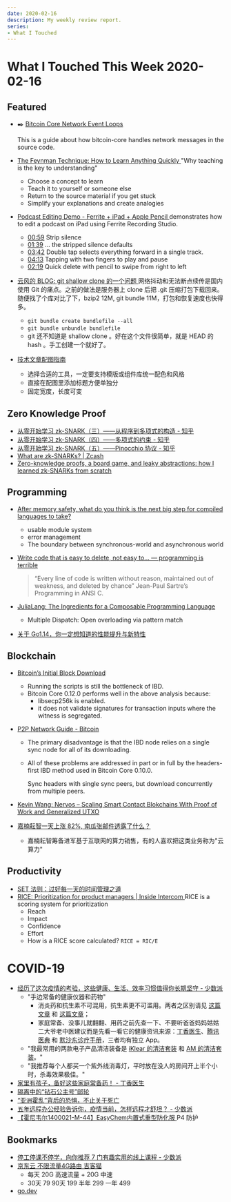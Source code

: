 ```yaml
---
date: 2020-02-16
description: My weekly review report.
series:
- What I Touched
---
```


# What I Touched This Week 2020-02-16


## Featured

-   ✒️ [Bitcoin Core Network Event Loops](ia-writer://open?path=/Locations/iCloud/§%20Blog/Posts/Posts%20-%202020/2002%20-%20Bitcoin%20Core%20Network%20Event%20Loops/♯%20Bitcoin%20Core%20Network%20Event%20Loops.md)

    This is a guide about how bitcoin-core handles network messages in the source code.


-   [The Feynman Technique: How to Learn Anything Quickly ](https://doist.com/blog/feynman-technique/)
    "Why teaching is the key to understanding"

    - Choose a concept to learn
    - Teach it to yourself or someone else
    - Return to the source material if you get stuck
    - Simplify your explanations and create analogies

-   [Podcast Editing Demo - Ferrite + iPad + Apple Pencil ](https://www.youtube.com/watch?v=675gW3a0IAc)
    demonstrates how to edit a podcast on iPad using Ferrite Recording Studio.
    -   [00:59](https://youtu.be/675gW3a0IAc?t=59) Strip silence
    -   [01:39](https://youtu.be/675gW3a0IAc?t=99) ... the stripped silence defaults
    -   [03:42](https://youtu.be/675gW3a0IAc?t=222) Double tap selects everything forward in a single track.
    -   [04:13](https://youtu.be/675gW3a0IAc?t=253) Tapping with two fingers to play and pause
    -   [02:19](https://youtu.be/675gW3a0IAc?t=139) Quick delete with pencil to swipe from right to left

-   [云风的 BLOG: git shallow clone 的一个问题 ](https://blog.codingnow.com/2020/02/git_clone_from_shallow_bundle.html)
    网络抖动和无法断点续传是国内使用 Git 的痛点。之前的做法是服务器上 clone 后把 .git 压缩打包下载回来。随便找了个库对比了下，bzip2 12M, git bundle 11M，打包和恢复速度也快得多。
    -   `git bundle create bundlefile --all`
    -   `git bundle unbundle bundlefile`
    -   git 还不知道是 shallow clone 。好在这个文件很简单，就是 HEAD 的 hash 。手工创建一个就好了。

-   [技术文章配图指南](https://draveness.me/sketch-and-sketch)
    * 选择合适的工具，一定要支持模版或组件库统一配色和风格
    * 直接在配图里添加标题方便单独分
    * 固定宽度，长度可变

## Zero Knowledge Proof

-   [从零开始学习 zk-SNARK（三）——从程序到多项式的构造 - 知乎](https://zhuanlan.zhihu.com/p/102090192)
-   [从零开始学习 zk-SNARK（四）——多项式的约束 - 知乎](https://zhuanlan.zhihu.com/p/103167410)
-   [从零开始学习 zk-SNARK（五）——Pinocchio 协议 - 知乎](https://zhuanlan.zhihu.com/p/103530121)
-   [What are zk-SNARKs? | Zcash](https://z.cash/technology/zksnarks/)
-   [Zero-knowledge proofs, a board game, and leaky abstractions: how I learned zk-SNARKs from scratch](https://medium.com/@weijiek/how-i-learned-zk-snarks-from-scratch-177a01c5514e)

## Programming

-   [After memory safety, what do you think is the next big step for compiled languages to take?](https://graydon2.dreamwidth.org/253769.html)
    -   usable module system
    -   error management
    -   The boundary between synchronous-world and asynchronous world

-   [Write code that is easy to delete, not easy to... — programming is terrible](https://programmingisterrible.com/post/139222674273/write-code-that-is-easy-to-delete-not-easy-to)
    > “Every line of code is written without reason, maintained out of weakness, and deleted by chance” Jean-Paul Sartre’s Programming in ANSI C.

-   [JuliaLang: The Ingredients for a Composable Programming Language](https://white.ucc.asn.au/2020/02/09/whycompositionaljulia.html)
    -   Multiple Dispatch: Open overloading via pattern match

-   [关于 Go1.14，你一定想知道的性能提升与新特性](https://mp.weixin.qq.com/s/8lYuxvAkG9BTGN5_n326Lg)

## Blockchain

-   [Bitcoin’s Initial Block Download](https://blog.bitmex.com/bitcoins-initial-block-download/)
    - Running the scripts is still the bottleneck of IBD.
    - Bitcoin Core 0.12.0 performs well in the above analysis because:
        - libsecp256k is enabled.
        - it does not validate signatures for transaction inputs where the witness is segregated.
-   [P2P Network Guide - Bitcoin](https://bitcoin.org/en/p2p-network-guide)
    -   The primary disadvantage is that the IBD node relies on a single sync node for all of its downloading.
    -   All of these problems are addressed in part or in full by the headers-first IBD method used in Bitcoin Core 0.10.0.

        Sync headers with single sync peers, but download concurrently from multiple peers.

-   [Kevin Wang: Nervos – Scaling Smart Contact Blokchains With Proof of Work and Generalized UTXO](https://epicenter.simplecast.com/episodes/326-gCxdPhtY)
-   [嘉楠耘智一天上涨 82%, 南瓜张邮件透露了什么？](http://mp.weixin.qq.com/s?__biz=MzA4NjUxNTI5Mw==&mid=2649979832&idx=1&sn=b4bc2b40d926962b7e2f9d862c1d29c3&chksm=87c0508ab0b7d99c56c8900570dbab58c056c089c707aa9ce78e0f4730ef50499d273287c9a3&mpshare=1&scene=1&srcid=&sharer_sharetime=1581613933225&sharer_shareid=e7bb68422a42795eb26b0930876fa613)
    -   嘉楠耘智筹备进军基于互联网的算力销售，有的人喜欢把这类业务称为"云算力"

## Productivity

-   [SET 法则：过好每一天的时间管理之道 ](https://sspai.com/post/58761)
-   [RICE: Prioritization for product managers | Inside Intercom ](https://www.intercom.com/blog/rice-simple-prioritization-for-product-managers/)
    RICE is a scoring system for prioritization
    -   Reach
    -   Impact
    -   Confidence
    -   Effort
    -   How is a RICE score calculated? `RICE = RIC/E`


# COVID-19

-   [经历了这次疫情的考验，这些健康、生活、效率习惯值得你长期坚守 - 少数派](https://sspai.com/post/58811)
    -   "手边常备的健康仪器和药物"
        -   消炎药和抗生素不可混用，抗生素更不可滥用。两者之区别请见 [这篇文章](https://dxy.com/column/2269) 和 [这篇文章](https://dxy.com/column/23368)；
        -   家庭常备、没事儿就翻翻、用药之前先查一下、不要听爸爸妈妈姑姑二大爷老中医建议而是先看一看它的健康资讯来源：[丁香医生](https://dxy.com/)、[腾讯医典](https://baike.qq.com/) 和 [默沙东诊疗手册](https://www.msdmanuals.com/)，三者均有独立 App。
    -   "我最常用的两款电子产品清洁装备是 [iKlear 的清洁套装](https://item.jd.com/57767508229.html) 和 [AM 的清洁套装](https://item.taobao.com/item.htm?spm=a1z10.5-c.w4002-18497266172.22.20cb6875ILUvEK&id=588092227242)。"
    -   "我推荐每个人都买一个紫外线消毒灯，平时放在没人的房间开上半个小时，杀毒效果极佳。"
-   [家里有孩子，备好这些家庭常备药！ - 丁香医生](https://m.dxy.com/column/1917)
-   [隔离中的“钻石公主号”邮轮](http://mp.weixin.qq.com/s?__biz=MzI2ODExNzg5OQ==&mid=2653626526&idx=1&sn=4fe0eb2554831f35661d892da88fb259&chksm=f12bf27ac65c7b6c1f55adeb6584b0feb2b73b935efbbf6030ec4cc6d884dfaf5c71f65ec4f3&mpshare=1&scene=1&srcid=&sharer_sharetime=1581423277079&sharer_shareid=e7bb68422a42795eb26b0930876fa613)
-   [“亚洲霍乱”背后的恐惧，不止关于死亡](http://mp.weixin.qq.com/s?__biz=MjM5NzIwMTIyMQ==&mid=2650312755&idx=1&sn=02fd6d58479476c5ef241eb06b197ce7&chksm=bed1a41989a62d0f5f144005ea16fa3f8c740b44c6573e5747536fab7bb29656bb0cb1deabd6&mpshare=1&scene=1&srcid=&sharer_sharetime=1581577579468&sharer_shareid=e7bb68422a42795eb26b0930876fa613)
-   [五年远程办公经验告诉你，疫情当前，怎样远程才舒坦？ - 少数派](https://sspai.com/post/58835)
-   [【霍尼韦尔1400021-M-44】EasyChem内置式重型防化服 ](https://i-item.jd.com/100003760180.html)
    P4 防护

## Bookmarks

-   [停工停课不停学，向你推荐 7 门有趣实用的线上课程 - 少数派](https://sspai.com/post/58754)
-   [京东云 不限流量4G路由 吉客猫](https://item.jd.com/100001164126.html)
    - 每天 20G 高速流量 + 20G 中速
    - 30天 79 90天 199 半年 299 一年 499
-   [go.dev](https://go.dev/)
